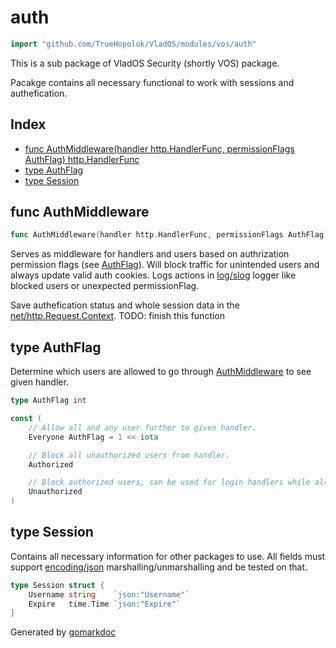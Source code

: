 <!-- Code generated by gomarkdoc. DO NOT EDIT -->

# auth

```go
import "github.com/TrueHopolok/VladOS/modules/vos/auth"
```

This is a sub package of VladOS Security \(shortly VOS\) package.

Pacakge contains all necessary functional to work with sessions and authefication.

## Index

- [func AuthMiddleware\(handler http.HandlerFunc, permissionFlags AuthFlag\) http.HandlerFunc](<#AuthMiddleware>)
- [type AuthFlag](<#AuthFlag>)
- [type Session](<#Session>)


<a name="AuthMiddleware"></a>
## func AuthMiddleware

```go
func AuthMiddleware(handler http.HandlerFunc, permissionFlags AuthFlag) http.HandlerFunc
```

Serves as middleware for handlers and users based on authrization permission flags \(see [AuthFlag](<#AuthFlag>)\). Will block traffic for unintended users and always update valid auth cookies. Logs actions in [log/slog](<https://pkg.go.dev/log/slog/>) logger like blocked users or unexpected permissionFlag.

Save authefication status and whole session data in the [net/http.Request.Context](<https://pkg.go.dev/net/http/#Request.Context>). TODO: finish this function

<a name="AuthFlag"></a>
## type AuthFlag

Determine which users are allowed to go through [AuthMiddleware](<#AuthMiddleware>) to see given handler.

```go
type AuthFlag int
```

<a name="Everyone"></a>

```go
const (
    // Allow all and any user further to given handler.
    Everyone AuthFlag = 1 << iota

    // Block all unauthorized users from handler.
    Authorized

    // Block authorized users, can be used for login handlers while already authorized.
    Unauthorized
)
```

<a name="Session"></a>
## type Session

Contains all necessary information for other packages to use. All fields must support [encoding/json](<https://pkg.go.dev/encoding/json/>) marshalling/unmarshalling and be tested on that.

```go
type Session struct {
    Username string    `json:"Username"`
    Expire   time.Time `json:"Expire"`
}
```

Generated by [gomarkdoc](<https://github.com/princjef/gomarkdoc>)
